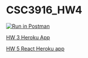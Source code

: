 # CSC3916_HW4

[![Run in Postman](https://run.pstmn.io/button.svg)](https://app.getpostman.com/run-collection/fe928c460c25cf48e591?action=collection%2Fimport#?env%5Bhw4%5D=W3sia2V5IjoidXNlcm5hbWUiLCJ2YWx1ZSI6ImN1X3VzZXIiLCJlbmFibGVkIjp0cnVlLCJ0eXBlIjoidGV4dCJ9LHsia2V5IjoicGFzc3dvcmQiLCJ2YWx1ZSI6ImN1X3J1bGV6IiwiZW5hYmxlZCI6dHJ1ZSwidHlwZSI6InRleHQifSx7ImtleSI6InRva2VuIiwidmFsdWUiOiIiLCJlbmFibGVkIjp0cnVlLCJ0eXBlIjoidGV4dCJ9LHsia2V5IjoibmFtZSIsInZhbHVlIjoiIiwiZW5hYmxlZCI6dHJ1ZSwidHlwZSI6InRleHQifV0=)

[HW 3 Heroku App](https://eli-csci3916-hw3.herokuapp.com) 

[HW  5 React Heroku app](https://eli-csc3916-hw5.herokuapp.com)
